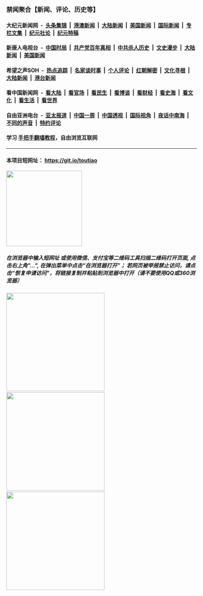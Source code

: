 ### 禁闻聚合【新闻、评论、历史等】

#### 大纪元新闻网 &nbsp;-&nbsp; [头条集锦](indexes/E头条集锦.md?t=03011631) &nbsp;|&nbsp; [港澳新闻](indexes/E港澳新闻.md?t=03011631)  &nbsp;|&nbsp; [大陆新闻](indexes/E大陆新闻.md?t=03011631) &nbsp;|&nbsp; [美国新闻](indexes/E美国新闻.md?t=03011631) &nbsp;|&nbsp; [国际新闻](indexes/E国际新闻.md?t=03011631) &nbsp;|&nbsp; [专栏文集](indexes/E专栏文集.md?t=03011631) &nbsp;|&nbsp; [纪元社论](indexes/E纪元社论.md?t=03011631) &nbsp;|&nbsp; [纪元特稿](indexes/E纪元特稿.md?t=03011631) 

#### 新唐人电视台 &nbsp;-&nbsp; [中国时局](indexes/N中国时局.md?t=03011631) &nbsp;|&nbsp; [共产党百年真相](indexes/N共产党百年真相.md?t=03011631) &nbsp;|&nbsp; [中共杀人历史](indexes/N中共杀人历史.md?t=03011631) &nbsp;|&nbsp; [文史漫步](indexes/N文史漫步.md?t=03011631) &nbsp;|&nbsp; [大陆新闻](indexes/N大陆新闻.md?t=03011631) &nbsp;|&nbsp; [美国新闻](indexes/N美国新闻.md?t=03011631)

#### 希望之声SOH &nbsp;-&nbsp; [热点追踪](indexes/H热点追踪.md?t=03011631) &nbsp;|&nbsp; [名家谈时事](indexes/H名家谈时事.md?t=03011631) &nbsp;|&nbsp; [个人评论](indexes/H个人评论.md?t=03011631)  &nbsp;|&nbsp; [红朝解密](indexes/H红朝解密.md?t=03011631) &nbsp;|&nbsp; [文化寻根](indexes/H文化寻根.md?t=03011631) &nbsp;|&nbsp; [大陆新闻](indexes/H大陆新闻.md?t=03011631) &nbsp;|&nbsp; [港台新闻](indexes/H港台新闻.md?t=03011631)

#### 看中国新闻网 &nbsp;-&nbsp; [看大陆](indexes/S看大陆.md?t=03011631) &nbsp;|&nbsp; [看官场](indexes/S看官场.md?t=03011631) &nbsp;|&nbsp; [看民生](indexes/S看民生.md?t=03011631)  &nbsp;|&nbsp; [看博谈](indexes/S看博谈.md?t=03011631) &nbsp;|&nbsp; [看财经](indexes/S看财经.md?t=03011631) &nbsp;|&nbsp; [看史海](indexes/S看史海.md?t=03011631) &nbsp;|&nbsp; [看文化](indexes/S看文化.md?t=03011631) &nbsp;|&nbsp; [看生活](indexes/S看生活.md?t=03011631) &nbsp;|&nbsp; [看世界](indexes/S看世界.md?t=03011631)

#### 自由亚洲电台 &nbsp;-&nbsp; [亚太报道](indexes/R亚太报道.md?t=03011631) &nbsp;|&nbsp; [中国一周](indexes/R中国一周.md?t=03011631) &nbsp;|&nbsp; [中国透视](indexes/R中国透视.md?t=03011631)  &nbsp;|&nbsp; [国际视角](indexes/R国际视角.md?t=03011631) &nbsp;|&nbsp; [夜话中南海](indexes/R夜话中南海.md?t=03011631) &nbsp;|&nbsp; [不同的声音](indexes/R不同的声音.md?t=03011631) &nbsp;|&nbsp; [特约评论](indexes/R特约评论.md?t=03011631)

#### 学习 [手把手翻墙教程](https://github.com/gfw-breaker/guides/wiki)，自由浏览互联网

----

#### 本项目短网址： https://git.io/toutiao
<img src="https://raw.githubusercontent.com/gfw-breaker/banned-news/master/scripts/img/qr.png" width="200px"/>  

##### 在浏览器中输入短网址 或使用微信、支付宝等二维码工具扫描二维码打开页面, 点击右上角"...", 在弹出菜单中点击“在浏览器打开”； 若网页被举报禁止访问，请点击“恢复申请访问”，将链接复制并粘贴到浏览器中打开（请不要使用QQ或360浏览器）

<img src="https://raw.githubusercontent.com/gfw-breaker/banned-news/master/scripts/img/1.png" width="260px"/> &nbsp; <img src="https://raw.githubusercontent.com/gfw-breaker/banned-news/master/scripts/img/2.png" width="260px"/> &nbsp; <img src="https://raw.githubusercontent.com/gfw-breaker/banned-news/master/scripts/img/3.png" width="260px"/>
